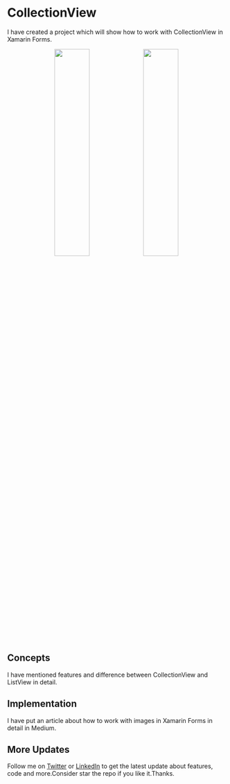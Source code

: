 # CollectionView
I have created a project which will show how to work with CollectionView in Xamarin Forms.

<p align="center">
<img src="https://github.com/shankarmadeshvaran/iOS-Blog-Projects
/CollectionView/blob/master/ScreenShots/mobile" width="40%" height="35%"/>
<img src="https://github.com/shankarmadeshvaran/iOS-Blog-Projects
/CollectionView/blob/master/ScreenShots/simulator" width="40%" height="35%"/>
</p>

## Concepts
I have mentioned features and difference between CollectionView and ListView in detail.

## Implementation
I have put an article about how to work with images in Xamarin Forms in detail in Medium.

## More Updates
Follow me on [Twitter](https://twitter.com/Shankar__am) or [LinkedIn](https://www.linkedin.com/in/shankar-mathesh) to get the latest update about features, code and more.Consider star the repo if you like it.Thanks.

